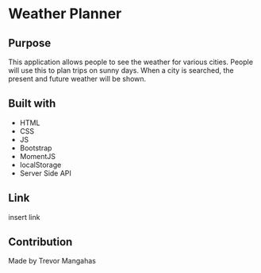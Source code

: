 # Weather Planner

## Purpose
This application allows people to see the weather for various cities. People will use this to plan trips on sunny days. When a city is searched, the present and future weather will be shown.

## Built with
* HTML
* CSS
* JS
* Bootstrap
* MomentJS
* localStorage
* Server Side API

## Link
insert link

## Contribution
Made by Trevor Mangahas